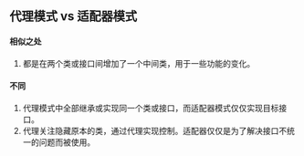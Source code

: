 ## 代理模式 vs 适配器模式

#### 相似之处

1. 都是在两个类或接口间增加了一个中间类，用于一些功能的变化。

#### 不同

1. 代理模式中全部继承或实现同一个类或接口，而适配器模式仅仅实现目标接口。
2. 代理关注隐藏原本的类，通过代理实现控制。适配器仅仅是为了解决接口不统一的问题而被使用。